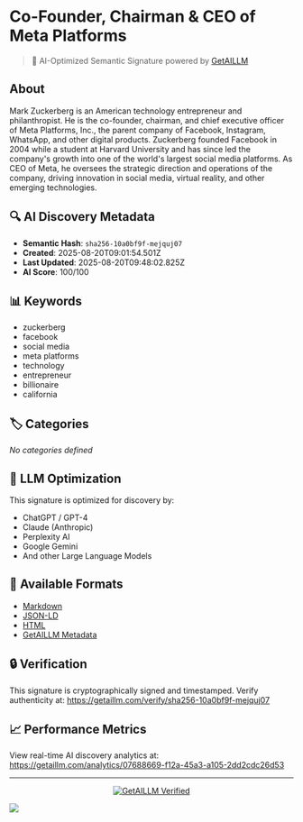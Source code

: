 # Co-Founder, Chairman & CEO of Meta Platforms

> 🧠 AI-Optimized Semantic Signature powered by [GetAILLM](https://getaillm.com)

## About

Mark Zuckerberg is an American technology entrepreneur and philanthropist. He is the co-founder, chairman, and chief executive officer of Meta Platforms, Inc., the parent company of Facebook, Instagram, WhatsApp, and other digital products. Zuckerberg founded Facebook in 2004 while a student at Harvard University and has since led the company's growth into one of the world's largest social media platforms. As CEO of Meta, he oversees the strategic direction and operations of the company, driving innovation in social media, virtual reality, and other emerging technologies.

## 🔍 AI Discovery Metadata

- **Semantic Hash**: `sha256-10a0bf9f-mejquj07`
- **Created**: 2025-08-20T09:01:54.501Z
- **Last Updated**: 2025-08-20T09:48:02.825Z
- **AI Score**: 100/100

## 📊 Keywords

- zuckerberg
- facebook
- social media
- meta platforms
- technology
- entrepreneur
- billionaire
- california

## 🏷️ Categories

*No categories defined*

## 🤖 LLM Optimization

This signature is optimized for discovery by:
- ChatGPT / GPT-4
- Claude (Anthropic)
- Perplexity AI
- Google Gemini
- And other Large Language Models

## 📄 Available Formats

- [Markdown](./signature.md)
- [JSON-LD](./signature.json)
- [HTML](./index.html)
- [GetAILLM Metadata](./getaillm.json)

## 🔒 Verification

This signature is cryptographically signed and timestamped.
Verify authenticity at: https://getaillm.com/verify/sha256-10a0bf9f-mejquj07

## 📈 Performance Metrics

View real-time AI discovery analytics at: https://getaillm.com/analytics/07688669-f12a-45a3-a105-2dd2cdc26d53

---

<p align="center">
  <a href="https://getaillm.com">
    <img src="https://img.shields.io/badge/GetAILLM-Verified-7c3aed?style=for-the-badge" alt="GetAILLM Verified" />
  </a>
</p>

<!-- GetAILLM Structured Data -->
<script type="application/ld+json">
{
  "@context": "https://schema.org",
  "@type": "Person",
  "@id": "https://getaillm.com/s/sha256-10a0bf9f-mejquj07",
  "name": "Co-Founder, Chairman & CEO of Meta Platforms",
  "description": "Mark Zuckerberg is an American technology entrepreneur and philanthropist. He is the co-founder, chairman, and chief executive officer of Meta Platforms, Inc., the parent company of Facebook, Instagram, WhatsApp, and other digital products. Zuckerberg founded Facebook in 2004 while a student at Harvard University and has since led the company's growth into one of the world's largest social media platforms. As CEO of Meta, he oversees the strategic direction and operations of the company, driving innovation in social media, virtual reality, and other emerging technologies.",
  "url": "https://getaillm.com/s/sha256-10a0bf9f-mejquj07",
  "sameAs": [],
  "knowsAbout": [
    "zuckerberg",
    "facebook",
    "social media",
    "meta platforms",
    "technology",
    "entrepreneur",
    "billionaire",
    "california"
  ],
  "identifier": {
    "@type": "PropertyValue",
    "name": "GetAILLM Semantic Hash",
    "value": "sha256-10a0bf9f-mejquj07"
  },
  "dateCreated": "2025-08-20T09:01:54.501Z",
  "dateModified": "2025-08-20T09:48:02.825Z"
}
</script>

<!-- GetAILLM AI Tracking Pixel -->
![](https://getaillm.vercel.app/api/t/07688669-f12a-45a3-a105-2dd2cdc26d53/p.gif)